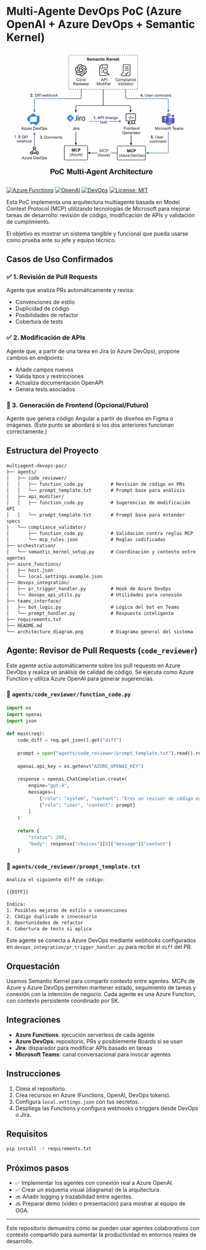 # Multi-Agente DevOps PoC (Azure OpenAI + Azure DevOps + Semantic Kernel)

![Architecture Diagram](architecture_diagram.png)

[![Azure Functions](https://img.shields.io/badge/Azure%20Functions-Deployed-blue)](https://azure.microsoft.com)
[![OpenAI](https://img.shields.io/badge/Azure%20OpenAI-Integrated-brightgreen)](https://azure.microsoft.com/en-us/products/ai-services/openai-service/)
[![DevOps](https://img.shields.io/badge/Azure%20DevOps-Compatible-blueviolet)](https://dev.azure.com)
[![License: MIT](https://img.shields.io/badge/License-MIT-yellow.svg)](https://opensource.org/licenses/MIT)

Esta PoC implementa una arquitectura multiagente basada en Model Context Protocol (MCP) utilizando tecnologías de Microsoft para mejorar tareas de desarrollo: revisión de código, modificación de APIs y validación de cumplimiento.

El objetivo es mostrar un sistema tangible y funcional que pueda usarse como prueba ante su jefe y equipo técnico.

## Casos de Uso Confirmados

### ✅ 1. Revisión de Pull Requests
Agente que analiza PRs automáticamente y revisa:
- Convenciones de estilo
- Duplicidad de código
- Posibilidades de refactor
- Cobertura de tests

### ✅ 2. Modificación de APIs
Agente que, a partir de una tarea en Jira (o Azure DevOps), propone cambios en endpoints:
- Añade campos nuevos
- Valida tipos y restricciones
- Actualiza documentación OpenAPI
- Genera tests asociados

### 🔄 3. Generación de Frontend (Opcional/Futuro)
Agente que genera código Angular a partir de diseños en Figma o imágenes.
(Este punto se abordará si los dos anteriores funcionan correctamente.)

## Estructura del Proyecto

```
multiagent-devops-poc/
├── agents/
│   ├── code_reviewer/
│   │   ├── function_code.py          # Revisión de código en PRs
│   │   └── prompt_template.txt       # Prompt base para análisis
│   ├── api_modifier/
│   │   ├── function_code.py          # Sugerencias de modificación API
│   │   └── prompt_template.txt       # Prompt base para entender specs
│   └── compliance_validator/
│       ├── function_code.py          # Validación contra reglas MCP
│       └── mcp_rules.json            # Reglas codificadas
├── orchestration/
│   └── semantic_kernel_setup.py      # Coordinación y contexto entre agentes
├── azure_functions/
│   ├── host.json
│   └── local.settings.example.json
├── devops_integration/
│   ├── pr_trigger_handler.py         # Hook de Azure DevOps
│   └── devops_api_utils.py           # Utilidades para conexión
├── teams_interface/
│   ├── bot_logic.py                  # Lógica del bot en Teams
│   └── prompt_handler.py             # Respuesta inteligente
├── requirements.txt
├── README.md
└── architecture_diagram.png          # Diagrama general del sistema
```

## Agente: Revisor de Pull Requests (`code_reviewer`)
Este agente actúa automáticamente sobre los pull requests en Azure DevOps y realiza un análisis de calidad de código. Se ejecuta como Azure Function y utiliza Azure OpenAI para generar sugerencias.

### 📄 `agents/code_reviewer/function_code.py`
```python
import os
import openai
import json

def main(req):
    code_diff = req.get_json().get("diff")

    prompt = open("agents/code_reviewer/prompt_template.txt").read().replace("{{DIFF}}", code_diff)

    openai.api_key = os.getenv("AZURE_OPENAI_KEY")

    response = openai.ChatCompletion.create(
        engine="gpt-4",
        messages=[
            {"role": "system", "content": "Eres un revisor de código experto en buenas prácticas de desarrollo y DevOps."},
            {"role": "user", "content": prompt}
        ]
    )

    return {
        "status": 200,
        "body": response["choices"][0]["message"]["content"]
    }
```

### 📄 `agents/code_reviewer/prompt_template.txt`
```
Analiza el siguiente diff de código:

{{DIFF}}

Indica:
1. Posibles mejoras de estilo o convenciones
2. Código duplicado o innecesario
3. Oportunidades de refactor
4. Cobertura de tests si aplica
```

Este agente se conecta a Azure DevOps mediante webhooks configurados en `devops_integration/pr_trigger_handler.py` para recibir el `diff` del PR.

## Orquestación
Usamos Semantic Kernel para compartir contexto entre agentes. MCPs de Azure y Azure DevOps permiten mantener estado, seguimiento de tareas y conexión con la intención de negocio. Cada agente es una Azure Function, con contexto persistente coordinado por SK.

## Integraciones
- **Azure Functions**: ejecución serverless de cada agente
- **Azure DevOps**: repositorio, PRs y posiblemente Boards si se usan
- **Jira**: disparador para modificar APIs basado en tareas
- **Microsoft Teams**: canal conversacional para invocar agentes

## Instrucciones
1. Clona el repositorio.
2. Crea recursos en Azure (Functions, OpenAI, DevOps tokens).
3. Configura `local.settings.json` con tus secretos.
4. Despliega las Functions y configura webhooks o triggers desde DevOps o Jira.

## Requisitos
```bash
pip install -r requirements.txt
```

## Próximos pasos
- ✅ Implementar los agentes con conexión real a Azure OpenAI.
- ✅ Crear un esquema visual (diagrama) de la arquitectura.
- 🔜 Añadir logging y trazabilidad entre agentes.
- 🔜 Preparar demo (video o presentación) para mostrar al equipo de OGA.

---

Este repositorio demuestra cómo se pueden usar agentes colaborativos con contexto compartido para aumentar la productividad en entornos reales de desarrollo.